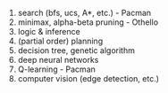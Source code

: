 1. search (bfs, ucs, A*, etc.) - Pacman
2. minimax, alpha-beta pruning - Othello
3. logic & inference
4. (partial order) planning
5. decision tree, genetic algorithm
6. deep neural networks
7. Q-learning - Pacman
8. computer vision (edge detection, etc.)


